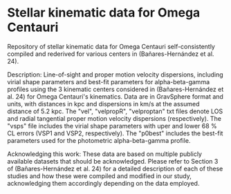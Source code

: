 # Stellar kinematic data for Omega Centauri

Repository of stellar kinematic data for Omega Centauri self-consistently compiled and rederived for various centers in (Bañares-Hernández et al. 24).

Description: Line-of-sight and proper motion velocity dispersions, including virial shape parameters and best-fit parameters for alpha-beta-gamma profiles using the 3 kinematic centers considered in (Bañares-Hernández et al. 24) for Omega Centauri's kinematics. Data are in GravSphere format and units, with distances in kpc and dispersions in km/s at the assumed distance of 5.2 kpc. The "vel", "velpropR", "velproptan" txt files denote LOS and radial tangential proper motion velocity dispersions (respectively). The "vsps" file includes the virial shape parameters with uper and lower 68 % CL errors (VSP1 and VSP2, respectively). The "p0best" includes the best-fit parameters used for the photometric alpha-beta-gamma profile.

Acknowledging this work: These data are based on multiple publicly available datasets that should be acknowledged. Please refer to Section 3 of (Bañares-Hernández et al. 24) for a detailed description of each of these studies and how these were compiled and modified in our study, acknowledging them accordingly depending on the data employed.
